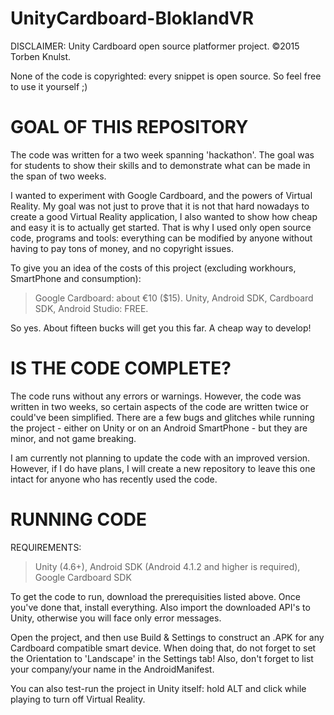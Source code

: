 # UnityCardboard-BloklandVR

DISCLAIMER:
Unity Cardboard open source platformer project.
©2015 Torben Knulst.

None of the code is copyrighted: every snippet is open source. So feel free to use it yourself ;)

GOAL OF THIS REPOSITORY
==================================================
The code was written for a two week spanning 'hackathon'. The goal was for students to show their skills and to demonstrate what can be made in the span of two weeks.

I wanted to experiment with Google Cardboard, and the powers of Virtual Reality. My goal was not just to prove that it is not that hard nowadays to create a good Virtual Reality application, I also wanted to show how cheap and easy it is to actually get started. That is why I used only open source code, programs and tools: everything can be modified by anyone without having to pay tons of money, and no copyright issues.

To give you an idea of the costs of this project (excluding workhours, SmartPhone and consumption):

> Google Cardboard: about €10 ($15). Unity, Android SDK, Cardboard SDK, Android Studio: FREE.


So yes. About fifteen bucks will get you this far. A cheap way to develop!

IS THE CODE COMPLETE?
==================================================
The code runs without any errors or warnings. However, the code was written in two weeks, so certain aspects of the code are written twice or could've been simplified. There are a few bugs and glitches while running the project - either on Unity or on an Android SmartPhone - but they are minor, and not game breaking.

I am currently not planning to update the code with an improved version. However, if I do have plans, I will create a new repository to leave this one intact for anyone who has recently used the code.

RUNNING CODE
==================================================
REQUIREMENTS:
> Unity (4.6+), Android SDK (Android 4.1.2 and higher is required), Google Cardboard SDK

To get the code to run, download the prerequisities listed above. Once you've done that, install everything. Also import the downloaded API's to Unity, otherwise you will face only error messages.

Open the project, and then use Build & Settings to construct an .APK for any Cardboard compatible smart device. When doing that, do not forget to set the Orientation to 'Landscape' in the Settings tab! Also, don't forget to list your company/your name in the AndroidManifest.

You can also test-run the project in Unity itself: hold ALT and click while playing to turn off Virtual Reality.
